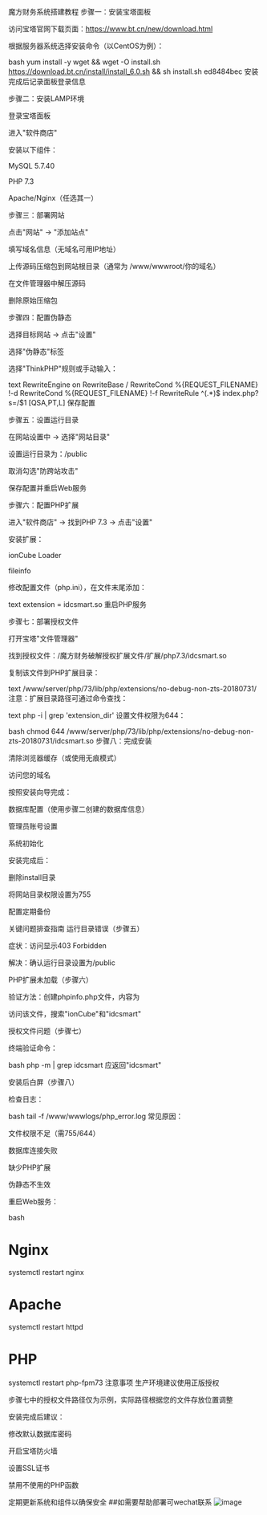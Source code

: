 魔方财务系统搭建教程
步骤一：安装宝塔面板

访问宝塔官网下载页面：https://www.bt.cn/new/download.html

根据服务器系统选择安装命令（以CentOS为例）：

bash
yum install -y wget && wget -O install.sh https://download.bt.cn/install/install_6.0.sh && sh install.sh ed8484bec
安装完成后记录面板登录信息

步骤二：安装LAMP环境

登录宝塔面板

进入"软件商店"

安装以下组件：

MySQL 5.7.40

PHP 7.3

Apache/Nginx（任选其一）

步骤三：部署网站

点击"网站" → "添加站点"

填写域名信息（无域名可用IP地址）

上传源码压缩包到网站根目录（通常为 /www/wwwroot/你的域名）

在文件管理器中解压源码

删除原始压缩包

步骤四：配置伪静态

选择目标网站 → 点击"设置"

选择"伪静态"标签

选择"ThinkPHP"规则或手动输入：

text
<IfModule mod_rewrite.c>
 RewriteEngine on
 RewriteBase /
 RewriteCond %{REQUEST_FILENAME} !-d
 RewriteCond %{REQUEST_FILENAME} !-f
 RewriteRule ^(.*)$ index.php?s=/$1 [QSA,PT,L]
</IfModule>
保存配置

步骤五：设置运行目录

在网站设置中 → 选择"网站目录"

设置运行目录为：/public

取消勾选"防跨站攻击"

保存配置并重启Web服务

步骤六：配置PHP扩展

进入"软件商店" → 找到PHP 7.3 → 点击"设置"

安装扩展：

ionCube Loader

fileinfo

修改配置文件（php.ini），在文件末尾添加：

text
extension = idcsmart.so
重启PHP服务

步骤七：部署授权文件

打开宝塔"文件管理器"

找到授权文件：/魔方财务破解授权扩展文件/扩展/php7.3/idcsmart.so

复制该文件到PHP扩展目录：

text
/www/server/php/73/lib/php/extensions/no-debug-non-zts-20180731/
注意：扩展目录路径可通过命令查找：

text
php -i | grep 'extension_dir'
设置文件权限为644：

bash
chmod 644 /www/server/php/73/lib/php/extensions/no-debug-non-zts-20180731/idcsmart.so
步骤八：完成安装

清除浏览器缓存（或使用无痕模式）

访问您的域名

按照安装向导完成：

数据库配置（使用步骤二创建的数据库信息）

管理员账号设置

系统初始化

安装完成后：

删除install目录

将网站目录权限设置为755

配置定期备份

关键问题排查指南
运行目录错误（步骤五）

症状：访问显示403 Forbidden

解决：确认运行目录设置为/public

PHP扩展未加载（步骤六）

验证方法：创建phpinfo.php文件，内容为<?php phpinfo(); ?>

访问该文件，搜索"ionCube"和"idcsmart"

授权文件问题（步骤七）

终端验证命令：

bash
php -m | grep idcsmart
应返回"idcsmart"

安装后白屏（步骤八）

检查日志：

bash
tail -f /www/wwwlogs/php_error.log
常见原因：

文件权限不足（需755/644）

数据库连接失败

缺少PHP扩展

伪静态不生效

重启Web服务：

bash
# Nginx
systemctl restart nginx
# Apache
systemctl restart httpd
# PHP
systemctl restart php-fpm73
注意事项
生产环境建议使用正版授权

步骤七中的授权文件路径仅为示例，实际路径根据您的文件存放位置调整

安装完成后建议：

修改默认数据库密码

开启宝塔防火墙

设置SSL证书

禁用不使用的PHP函数

定期更新系统和组件以确保安全
##如需要帮助部署可wechat联系
![image](https://github.com/user-attachments/assets/014eeff4-4c6f-40e1-b51e-f5eb4160c01e)


